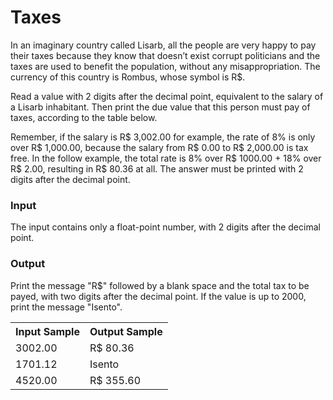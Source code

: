 # Taxes

In an imaginary country called Lisarb, all the people are very happy to pay their taxes because they know that doesn’t exist corrupt politicians and the taxes are used to benefit the population, without any misappropriation. The currency of this country is Rombus, whose symbol is R$.

Read a value with 2 digits after the decimal point, equivalent to the salary of a Lisarb inhabitant. Then print the due value that this person must pay of taxes, according to the table below.



Remember, if the salary is R$ 3,002.00 for example, the rate of 8% is only over R$ 1,000.00, because the salary from R$ 0.00 to R$ 2,000.00 is tax free. In the follow example, the total rate is 8% over R$ 1000.00 + 18% over R$ 2.00, resulting in R$ 80.36 at all. The answer must be printed with 2 digits after the decimal point.

### Input
The input contains only a float-point number, with 2 digits after the decimal point.

### Output
Print the message "R$" followed by a blank space and the total tax to be payed, with two digits after the decimal point. If the value is up to 2000, print the message "Isento".

<table>
  <tr>
    <th>Input Sample</th>
    <th>Output Sample</th>
  </tr>
  <tr>
    <td>3002.00</td>
    <td>R$ 80.36</td>
  </tr>
  <tr>
    <td>1701.12</td>
    <td>Isento</td>
  </tr>
  <tr>
    <td>4520.00</td>
    <td>R$ 355.60</td>
  </tr>
</table>